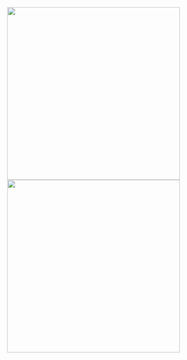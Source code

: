 <img src="https://github-readme-stats.vercel.app/api?username=crestadev&show_icons=true&theme=transparent" width="400"/>  
<img src="https://github-readme-stats.vercel.app/api/top-langs/?username=crestadev&layout=compact&theme=transparent" width="400"/>
